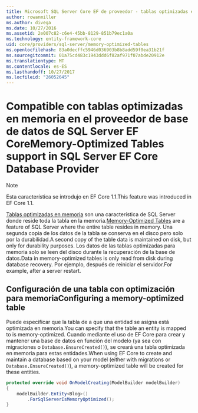 ```yaml
---
title: Microsoft SQL Server Core EF de proveedor - tablas optimizadas en memoria - de base de datos
author: rowanmiller
ms.author: divega
ms.date: 10/27/2016
ms.assetid: 2e007c82-c6e4-45bb-8129-851b79ec1a0a
ms.technology: entity-framework-core
uid: core/providers/sql-server/memory-optimized-tables
ms.openlocfilehash: 83a0decffc5946d036903b8b8add59f0ea31b21f
ms.sourcegitcommit: 01a75cd483c1943ddd6f82af971f07abde20912e
ms.translationtype: MT
ms.contentlocale: es-ES
ms.lasthandoff: 10/27/2017
ms.locfileid: "26052645"
---
```

# <a name="memory-optimized-tables-support-in-sql-server-ef-core-database-provider"></a><span data-ttu-id="4a63f-102">Compatible con tablas optimizadas en memoria en el proveedor de base de datos de SQL Server EF Core</span><span class="sxs-lookup"><span data-stu-id="4a63f-102">Memory-Optimized Tables support in SQL Server EF Core Database Provider</span></span>

> [!NOTE]  
>
> <span data-ttu-id="4a63f-103">Esta característica se introdujo en EF Core 1.1.</span><span class="sxs-lookup"><span data-stu-id="4a63f-103">This feature was introduced in EF Core 1.1.</span></span>

<span data-ttu-id="4a63f-104">[Tablas optimizadas en memoria](https://docs.microsoft.com/sql/relational-databases/in-memory-oltp/memory-optimized-tables) son una característica de SQL Server donde reside toda la tabla en la memoria.</span><span class="sxs-lookup"><span data-stu-id="4a63f-104">[Memory-Optimized Tables](https://docs.microsoft.com/sql/relational-databases/in-memory-oltp/memory-optimized-tables) are a feature of SQL Server where the entire table resides in memory.</span></span> <span data-ttu-id="4a63f-105">Una segunda copia de los datos de la tabla se conserva en el disco pero solo por la durabilidad.</span><span class="sxs-lookup"><span data-stu-id="4a63f-105">A second copy of the table data is maintained on disk, but only for durability purposes.</span></span> <span data-ttu-id="4a63f-106">Los datos de las tablas optimizadas para memoria solo se leen del disco durante la recuperación de la base de datos.</span><span class="sxs-lookup"><span data-stu-id="4a63f-106">Data in memory-optimized tables is only read from disk during database recovery.</span></span> <span data-ttu-id="4a63f-107">Por ejemplo, después de reiniciar el servidor.</span><span class="sxs-lookup"><span data-stu-id="4a63f-107">For example, after a server restart.</span></span>

## <a name="configuring-a-memory-optimized-table"></a><span data-ttu-id="4a63f-108">Configuración de una tabla con optimización para memoria</span><span class="sxs-lookup"><span data-stu-id="4a63f-108">Configuring a memory-optimized table</span></span>

<span data-ttu-id="4a63f-109">Puede especificar que la tabla de a que una entidad se asigna está optimizada en memoria.</span><span class="sxs-lookup"><span data-stu-id="4a63f-109">You can specify that the table an entity is mapped to is memory-optimized.</span></span> <span data-ttu-id="4a63f-110">Cuando mediante el uso de EF Core para crear y mantener una base de datos en función del modelo (ya sea con migraciones o `Database.EnsureCreated()`), se creará una tabla optimizada en memoria para estas entidades.</span><span class="sxs-lookup"><span data-stu-id="4a63f-110">When using EF Core to create and maintain a database based on your model (either with migrations or `Database.EnsureCreated()`), a memory-optimized table will be created for these entities.</span></span>

``` csharp
protected override void OnModelCreating(ModelBuilder modelBuilder)
{
    modelBuilder.Entity<Blog>()
        .ForSqlServerIsMemoryOptimized();
}
```
